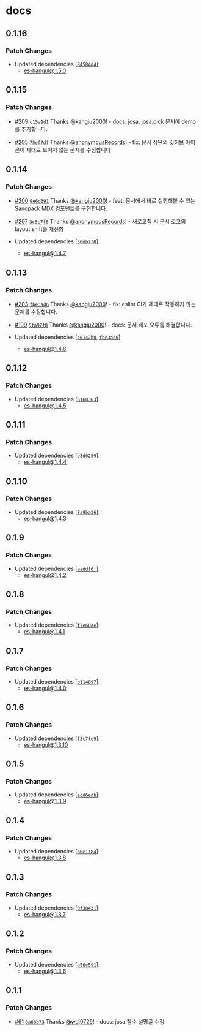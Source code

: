 # docs

## 0.1.16

### Patch Changes

- Updated dependencies [[`84584d4`](https://github.com/toss/es-hangul/commit/84584d48ac5ded83c55934f0b72e37a6b889f4e1)]:
  - es-hangul@1.5.0

## 0.1.15

### Patch Changes

- [#209](https://github.com/toss/es-hangul/pull/209) [`c15a9d1`](https://github.com/toss/es-hangul/commit/c15a9d18cff0bc36f7672f3d6ab38e422a625d34) Thanks [@kangju2000](https://github.com/kangju2000)! - docs: josa, josa.pick 문서에 demo를 추가합니다.

- [#205](https://github.com/toss/es-hangul/pull/205) [`75ef7df`](https://github.com/toss/es-hangul/commit/75ef7dfb1e1e27f33cb3fb2e4ab3184b6d0901c6) Thanks [@anonymousRecords](https://github.com/anonymousRecords)! - fix: 문서 상단의 깃허브 아이콘이 제대로 보이지 않는 문제를 수정합니다

## 0.1.14

### Patch Changes

- [#200](https://github.com/toss/es-hangul/pull/200) [`9e6d391`](https://github.com/toss/es-hangul/commit/9e6d391a983eaf2b67bf00e92384839b8a60d8dd) Thanks [@kangju2000](https://github.com/kangju2000)! - feat: 문서에서 바로 실행해볼 수 있는 Sandpack MDX 컴포넌트를 구현합니다.

- [#207](https://github.com/toss/es-hangul/pull/207) [`3c5c7f6`](https://github.com/toss/es-hangul/commit/3c5c7f6176e4cc6902950191a5614b4b12789ded) Thanks [@anonymousRecords](https://github.com/anonymousRecords)! - 새로고침 시 문서 로고의 layout shift를 개선함

- Updated dependencies [[`56db7f0`](https://github.com/toss/es-hangul/commit/56db7f0140ee369fbe0dc2dad834e8d6a218a4ea)]:
  - es-hangul@1.4.7

## 0.1.13

### Patch Changes

- [#203](https://github.com/toss/es-hangul/pull/203) [`fbe3ad6`](https://github.com/toss/es-hangul/commit/fbe3ad67f4bd796773f60f0ab04359135b03d414) Thanks [@kangju2000](https://github.com/kangju2000)! - fix: eslint CI가 제대로 작동하지 않는 문제를 수정합니다.

- [#199](https://github.com/toss/es-hangul/pull/199) [`5fa97f8`](https://github.com/toss/es-hangul/commit/5fa97f825deaec03c42a9842a06ee262d0a8fd87) Thanks [@kangju2000](https://github.com/kangju2000)! - docs: 문서 배포 오류를 해결합니다.

- Updated dependencies [[`e6142b0`](https://github.com/toss/es-hangul/commit/e6142b04159133dbcab6f2771baa88adf7aa4a45), [`fbe3ad6`](https://github.com/toss/es-hangul/commit/fbe3ad67f4bd796773f60f0ab04359135b03d414)]:
  - es-hangul@1.4.6

## 0.1.12

### Patch Changes

- Updated dependencies [[`6160363`](https://github.com/toss/es-hangul/commit/6160363abea439cb2e320704fdb6b7b503b28961)]:
  - es-hangul@1.4.5

## 0.1.11

### Patch Changes

- Updated dependencies [[`e3d0259`](https://github.com/toss/es-hangul/commit/e3d0259561a0e14df13e1aea31ecc3c5c8253150)]:
  - es-hangul@1.4.4

## 0.1.10

### Patch Changes

- Updated dependencies [[`8a9ba36`](https://github.com/toss/es-hangul/commit/8a9ba364aa5debae204028b4b1cf1b2568575c0e)]:
  - es-hangul@1.4.3

## 0.1.9

### Patch Changes

- Updated dependencies [[`aaddf6f`](https://github.com/toss/es-hangul/commit/aaddf6f91a9c82a939cf333d29cdd875b358e8cd)]:
  - es-hangul@1.4.2

## 0.1.8

### Patch Changes

- Updated dependencies [[`f7e60ae`](https://github.com/toss/es-hangul/commit/f7e60aeca9f315ac1e34eba0a1f8a82f55d79956)]:
  - es-hangul@1.4.1

## 0.1.7

### Patch Changes

- Updated dependencies [[`b114897`](https://github.com/toss/es-hangul/commit/b1148973e6c2b640ce528fc8ba4b8e2e034b90de)]:
  - es-hangul@1.4.0

## 0.1.6

### Patch Changes

- Updated dependencies [[`f3c7fe9`](https://github.com/toss/es-hangul/commit/f3c7fe9f73138b932af817b8ac925d54c3283151)]:
  - es-hangul@1.3.10

## 0.1.5

### Patch Changes

- Updated dependencies [[`acd6edb`](https://github.com/toss/es-hangul/commit/acd6edb1d8aadced517f6b57a49c01152ff19d0a)]:
  - es-hangul@1.3.9

## 0.1.4

### Patch Changes

- Updated dependencies [[`b0e1184`](https://github.com/toss/es-hangul/commit/b0e1184204be0cb9f3c13937888c83c8a94e7ca6)]:
  - es-hangul@1.3.8

## 0.1.3

### Patch Changes

- Updated dependencies [[`0f38431`](https://github.com/toss/es-hangul/commit/0f38431ee611cb89c7e121fd02ab34f749a0c386)]:
  - es-hangul@1.3.7

## 0.1.2

### Patch Changes

- Updated dependencies [[`a56e591`](https://github.com/toss/es-hangul/commit/a56e5913bec1e0bb6d1462192ee01d14a00449d5)]:
  - es-hangul@1.3.6

## 0.1.1

### Patch Changes

- [#61](https://github.com/toss/es-hangul/pull/61) [`8a68b73`](https://github.com/toss/es-hangul/commit/8a68b739c4fc9d3762b711a39fe5a7820e34d13e) Thanks [@wdj0729](https://github.com/wdj0729)! - docs: josa 함수 설명글 수정
